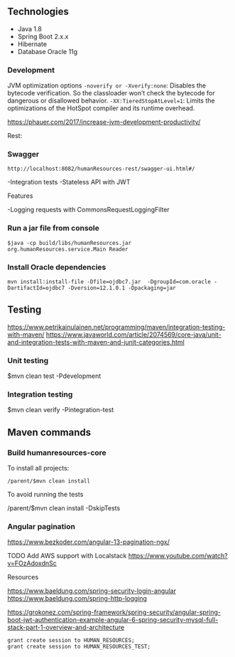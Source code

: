 ## Technologies

- Java 1.8
- Spring Boot 2.x.x
- Hibernate 
- Database Oracle 11g 



### Development

JVM optimization options
```-noverify or -Xverify:none```: Disables the bytecode verification. So the classloader won’t check the bytecode for dangerous or disallowed behavior.
```-XX:TieredStopAtLevel=1```: Limits the optimizations of the HotSpot compiler and its runtime overhead.


https://phauer.com/2017/increase-jvm-development-productivity/





Rest:

### Swagger
```
http://localhost:8082/humanResources-rest/swagger-ui.html#/
```

-Integration tests
-Stateless API with JWT



Features

-Logging requests with CommonsRequestLoggingFilter



### Run a jar file from console
```
$java -cp build/libs/humanResources.jar org.humanResources.service.Main Reader
```

### Install Oracle dependencies
```
mvn install:install-file -Dfile=ojdbc7.jar  -DgroupId=com.oracle -DartifactId=ojdbc7 -Dversion=12.1.0.1 -Dpackaging=jar
```

## Testing
https://www.petrikainulainen.net/programming/maven/integration-testing-with-maven/
https://www.javaworld.com/article/2074569/core-java/unit-and-integration-tests-with-maven-and-junit-categories.html

### Unit testing

$mvn clean test -Pdevelopment

### Integration testing
$mvn clean verify -Pintegration-test


## Maven commands

### Build humanresources-core

To install all projects:

```
/parent/$mvn clean install
```

To avoid running the tests

/parent/$mvn clean install -DskipTests



### Angular pagination
https://www.bezkoder.com/angular-13-pagination-ngx/

TODO
Add AWS support with Localstack
https://www.youtube.com/watch?v=FOzAdoxdnSc


Resources

https://www.baeldung.com/spring-security-login-angular
https://www.baeldung.com/spring-http-logging

https://grokonez.com/spring-framework/spring-security/angular-spring-boot-jwt-authentication-example-angular-6-spring-security-mysql-full-stack-part-1-overview-and-architecture


```
grant create session to HUMAN_RESOURCES;
grant create session to HUMAN_RESOURCES_TEST;
```